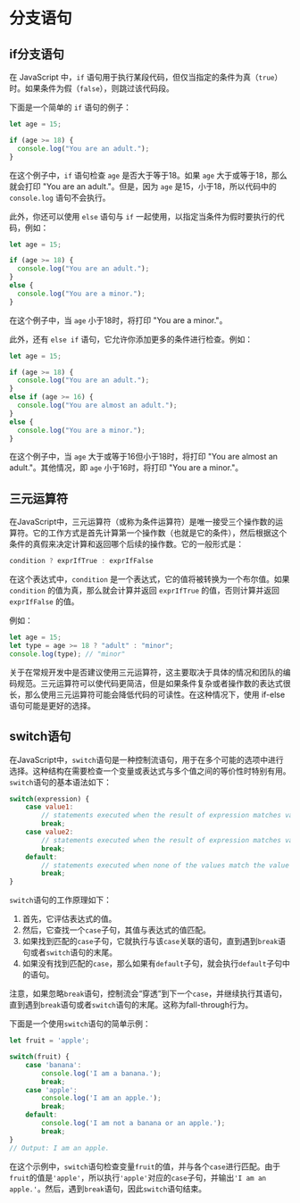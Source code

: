 # 分支语句

## if分支语句

在 JavaScript 中，`if` 语句用于执行某段代码，但仅当指定的条件为真（`true`）时。如果条件为假（`false`），则跳过该代码段。

下面是一个简单的 `if` 语句的例子：

```javascript
let age = 15;

if (age >= 18) {
  console.log("You are an adult.");
} 
```

在这个例子中，`if` 语句检查 `age` 是否大于等于18。如果 `age` 大于或等于18，那么就会打印 "You are an adult."。但是，因为 `age` 是15，小于18，所以代码中的 `console.log` 语句不会执行。

此外，你还可以使用 `else` 语句与 `if` 一起使用，以指定当条件为假时要执行的代码，例如：

```javascript
let age = 15;

if (age >= 18) {
  console.log("You are an adult.");
} 
else {
  console.log("You are a minor.");
}
```

在这个例子中，当 `age` 小于18时，将打印 "You are a minor."。

此外，还有 `else if` 语句，它允许你添加更多的条件进行检查。例如：

```javascript
let age = 15;

if (age >= 18) {
  console.log("You are an adult.");
} 
else if (age >= 16) {
  console.log("You are almost an adult.");
} 
else {
  console.log("You are a minor.");
}
```

在这个例子中，当 `age` 大于或等于16但小于18时，将打印 "You are almost an adult."。其他情况，即 `age` 小于16时，将打印 "You are a minor."。





## 三元运算符


在JavaScript中，三元运算符（或称为条件运算符）是唯一接受三个操作数的运算符。它的工作方式是首先计算第一个操作数（也就是它的条件），然后根据这个条件的真假来决定计算和返回哪个后续的操作数。它的一般形式是：

```js
condition ? exprIfTrue : exprIfFalse
```

在这个表达式中，`condition` 是一个表达式，它的值将被转换为一个布尔值。如果 `condition` 的值为真，那么就会计算并返回 `exprIfTrue` 的值，否则计算并返回 `exprIfFalse` 的值。

例如：

```js
let age = 15;
let type = age >= 18 ? "adult" : "minor";
console.log(type); // "minor"
```

关于在常规开发中是否建议使用三元运算符，这主要取决于具体的情况和团队的编码规范。三元运算符可以使代码更简洁，但是如果条件复杂或者操作数的表达式很长，那么使用三元运算符可能会降低代码的可读性。在这种情况下，使用 if-else 语句可能是更好的选择。



## switch语句

在JavaScript中，`switch`语句是一种控制流语句，用于在多个可能的选项中进行选择。这种结构在需要检查一个变量或表达式与多个值之间的等价性时特别有用。`switch`语句的基本语法如下：

```javascript
switch(expression) {
    case value1:
        // statements executed when the result of expression matches value1
        break;
    case value2:
        // statements executed when the result of expression matches value2
        break;
    default:
        // statements executed when none of the values match the value of expression
        break;
}
```

`switch`语句的工作原理如下：

1. 首先，它评估表达式的值。
2. 然后，它查找一个`case`子句，其值与表达式的值匹配。
3. 如果找到匹配的`case`子句，它就执行与该`case`关联的语句，直到遇到`break`语句或者`switch`语句的末尾。
4. 如果没有找到匹配的`case`，那么如果有`default`子句，就会执行`default`子句中的语句。

注意，如果忽略`break`语句，控制流会“穿透”到下一个`case`，并继续执行其语句，直到遇到`break`语句或者`switch`语句的末尾。这称为fall-through行为。

下面是一个使用`switch`语句的简单示例：

```javascript 
let fruit = 'apple';

switch(fruit) {
    case 'banana':
        console.log('I am a banana.');
        break;
    case 'apple':
        console.log('I am an apple.');
        break;
    default:
        console.log('I am not a banana or an apple.');
        break;
}
// Output: I am an apple.
```

在这个示例中，`switch`语句检查变量`fruit`的值，并与各个`case`进行匹配。由于`fruit`的值是`'apple'`，所以执行`'apple'`对应的`case`子句，并输出`'I am an apple.'`。然后，遇到`break`语句，因此`switch`语句结束。